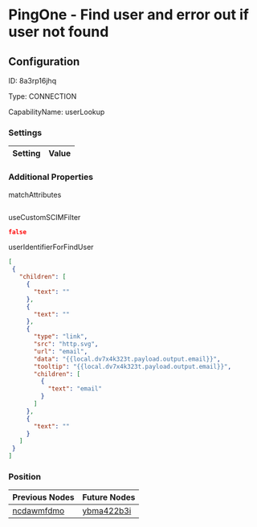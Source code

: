 # PingOne - Find user and error out if user not found
## Configuration
ID:  8a3rp16jhq

Type: CONNECTION 

CapabilityName: userLookup

### Settings
| Setting | Value  |
| :------------------------ | ---------------------------------------- |
 




### Additional Properties
matchAttributes
 ```json 

```


useCustomSCIMFilter
 ```json 
false
```


userIdentifierForFindUser
 ```json 
[
  {
    "children": [
      {
        "text": ""
      },
      {
        "text": ""
      },
      {
        "type": "link",
        "src": "http.svg",
        "url": "email",
        "data": "{{local.dv7x4k323t.payload.output.email}}",
        "tooltip": "{{local.dv7x4k323t.payload.output.email}}",
        "children": [
          {
            "text": "email"
          }
        ]
      },
      {
        "text": ""
      }
    ]
  }
]
```




### Position
| Previous Nodes | Future Nodes |
| :------------- | ------------ |
| [ncdawmfdmo](./ncdawmfdmo.md) | [ybma422b3i](./ybma422b3i.md) |